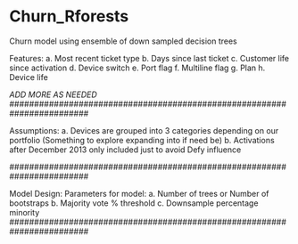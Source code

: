 # Churn_Rforests
Churn model using ensemble of down sampled decision trees

Features:
	a. Most recent ticket type
	b. Days since last ticket
	c. Customer life since activation
	d. Device switch
	e. Port flag
	f. Multiline flag
	g. Plan
	h. Device life

<i>ADD MORE AS NEEDED</i>	
########################################################################	

Assumptions:
	a. Devices are grouped into 3 categories depending on our portfolio 
		(Something to explore expanding into if need be)
	b. Activations after December 2013 only included just to avoid Defy 
		influence
	

########################################################################
	
	
Model Design:
Parameters for model: 
	a. Number of trees or Number of bootstraps
	b. Majority vote % threshold
	c. Downsample percentage minority
########################################################################	

